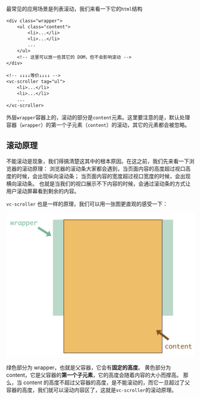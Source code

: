最常见的应用场景是列表滚动，我们来看一下它的`html`结构

```vue
<div class="wrapper">
	<ul class="content"> 
		<li>...</li>
		<li>...</li>
		...
	</ul>
	<!-- 这里可以放一些其它的 DOM，但不会影响滚动 -->
</div>

<!-- ↓↓↓↓等价↓↓↓↓ -->
<vc-scroller tag="ul">
	<li>...</li>
	<li>...</li>
	...
</vc-scroller>

```

外层`wrapper`容器上的，滚动的部分是`content`元素。这里要注意的是，默认处理容器（`wrapper`）的第一个子元素（`content`）的滚动，其它的元素都会被忽略。

## 滚动原理

不能滚动是现象，我们得搞清楚这其中的根本原因。在这之前，我们先来看一下浏览器的滚动原理：
浏览器的滚动条大家都会遇到，当页面内容的高度超过视口高度的时候，会出现纵向滚动条；
当页面内容的宽度超过视口宽度的时候，会出现横向滚动条。
也就是当我们的视口展示不下内容的时候，会通过滚动条的方式让用户滚动屏幕看到剩余的内容。

`vc-scroller` 也是一样的原理，我们可以用一张图更直观的感受一下：

![布局](./schematic.png)

绿色部分为 wrapper，也就是父容器，它会有**固定的高度**。
黄色部分为 content，它是父容器的**第一个子元素**，它的高度会随着内容的大小而撑高。
那么，当 content 的高度不超过父容器的高度，是不能滚动的，而它一旦超过了父容器的高度，我们就可以滚动内容区了，这就是`vc-scroller`的滚动原理。